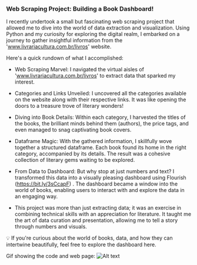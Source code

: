
### Web Scraping Project: Building a Book Dashboard! 

I recently undertook a small but fascinating web scraping project that allowed me to dive into the world of data extraction and visualization. Using Python and my curiosity for exploring the digital realm, I embarked on a journey to gather insightful information from the 'www.livrariacultura.com.br/livros' website.

Here's a quick rundown of what I accomplished:

- Web Scraping Marvel: I navigated the virtual aisles of 'www.livrariacultura.com.br/livros' to extract data that sparked my interest.

- Categories and Links Unveiled: I uncovered all the categories available on the website along with their respective links. It was like opening the doors to a treasure trove of literary wonders!

- Diving into Book Details: Within each category, I harvested the titles of the books, the brilliant minds behind them (authors), the price tags, and even managed to snag captivating book covers.

- Dataframe Magic: With the gathered information, I skillfully wove together a structured dataframe. Each book found its home in the right category, accompanied by its details. The result was a cohesive collection of literary gems waiting to be explored.

- From Data to Dashboard: But why stop at just numbers and text? I transformed this data into a visually pleasing dashboard using Flourish (https://bit.ly/3sCcapF) . The dashboard became a window into the world of books, enabling users to interact with and explore the data in an engaging way.

- This project was more than just extracting data; it was an exercise in combining technical skills with an appreciation for literature. It taught me the art of data curation and presentation, allowing me to tell a story through numbers and visuals.

💡 If you're curious about the world of books, data, and how they can intertwine beautifully, feel free to explore the dashboard here.

Gif showing the code and web page:
![Alt text](image/web_scraping.gif)